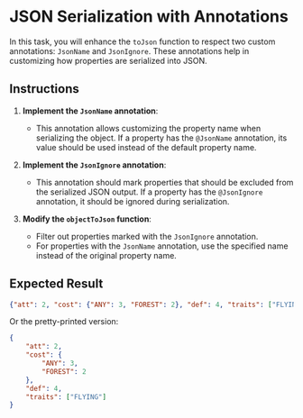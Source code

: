 # JSON Serialization with Annotations

In this task, you will enhance the `toJson` function to respect two custom annotations: `JsonName` and `JsonIgnore`. These annotations help in customizing how properties are serialized into JSON.

## Instructions

1. **Implement the `JsonName` annotation**:
   - This annotation allows customizing the property name when serializing the object. If a property has the `@JsonName` annotation, its value should be used instead of the default property name.

2. **Implement the `JsonIgnore` annotation**:
   - This annotation should mark properties that should be excluded from the serialized JSON output. If a property has the `@JsonIgnore` annotation, it should be ignored during serialization.

3. **Modify the `objectToJson` function**:
   - Filter out properties marked with the `JsonIgnore` annotation.
   - For properties with the `JsonName` annotation, use the specified name instead of the original property name.

## Expected Result

```json
{"att": 2, "cost": {"ANY": 3, "FOREST": 2}, "def": 4, "traits": ["FLYING"]}
```

Or the pretty-printed version:

```json
{
    "att": 2,
    "cost": {
        "ANY": 3,
        "FOREST": 2
    },
    "def": 4,
    "traits": ["FLYING"]
}
```

